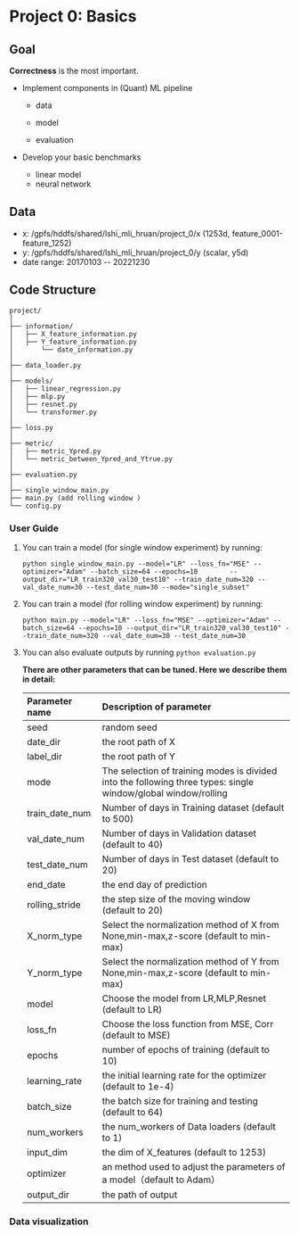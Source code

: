 # Project 0: Basics

## Goal

**Correctness** is the most important.

- Implement components in (Quant) ML pipeline

  	- data

  - model

  - evaluation

- Develop your basic benchmarks
  - linear model
  - neural network

## Data

- x: /gpfs/hddfs/shared/lshi_mli_hruan/project_0/x (1253d, feature_0001-feature_1252)
- y: /gpfs/hddfs/shared/lshi_mli_hruan/project_0/y (scalar, y5d)
- date range: 20170103 -- 20221230

## Code Structure

```
project/
│
├── information/
│   ├── X_feature_information.py
│   ├── Y_feature_information.py
│		└── date_information.py
│
├── data_loader.py
│
├── models/
│   ├── linear_regression.py
│   ├── mlp.py
│   ├── resnet.py
│   └── transformer.py
│
├── loss.py
│
├── metric/
│   ├── metric_Ypred.py
│   └── metric_between_Ypred_and_Ytrue.py
│
├── evaluation.py
│
├── single_window_main.py
├── main.py (add rolling window )
└── config.py

```



### User Guide

1. You can train a model (for single window experiment) by running:

   `python single_window_main.py --model="LR" --loss_fn="MSE" --optimizer="Adam" --batch_size=64 --epochs=10        --output_dir="LR_train320_val30_test10" --train_date_num=320 --val_date_num=30 --test_date_num=30 --mode="single_subset"`

2. You can train a model (for rolling window experiment) by running:

   `python main.py --model="LR" --loss_fn="MSE" --optimizer="Adam" --batch_size=64 --epochs=10 --output_dir="LR_train320_val30_test10" --train_date_num=320 --val_date_num=30 --test_date_num=30`

3. You can also evaluate outputs by running  `python evaluation.py`

   **There are other parameters that can be tuned. Here we describe them in detail:**

   | Parameter name | Description of parameter                                     |
   | :------------- | :----------------------------------------------------------- |
   | seed           | random seed                                                  |
   | date_dir       | the root path of X                                           |
   | label_dir      | the root path of Y                                           |
   | mode           | The selection of training modes is divided into the following three types: single window/global window/rolling |
   | train_date_num | Number of days in Training dataset (default to 500)          |
   | val_date_num   | Number of days in Validation dataset (default to 40)         |
   | test_date_num  | Number of days in Test dataset  (default to 20)              |
   | end_date       | the end day of prediction                                    |
   | rolling_stride | the step size of the moving window (default to 20)           |
   | X_norm_type    | Select the normalization method of X from None,min-max,z-score (default to min-max) |
   | Y_norm_type    | Select the normalization method of Y from None,min-max,z-score (default to min-max) |
   | model          | Choose the model from LR,MLP,Resnet (default to LR)          |
   | loss_fn        | Choose the loss function from MSE, Corr  (default to MSE)    |
   | epochs         | number of epochs of training  (default to 10)                |
   | learning_rate  | the initial learning rate for the optimizer (default to 1e-4) |
   | batch_size     | the batch size for training and testing  (default to 64)     |
   | num_workers    | the num_workers of Data loaders (default to 1)               |
   | input_dim      | the dim of X_features  (default to 1253)                     |
   | optimizer      | an method used to adjust the parameters of a model（default to Adam） |
   | output_dir     | the path of output                                           |

   

### Data visualization



